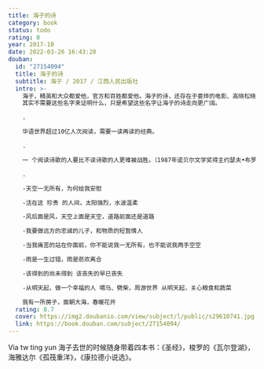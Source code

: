```yaml
---
title: 海子的诗
category: book
status: todo
rating: 0
year: 2017-10
date: 2022-03-26 16:43:28
douban:
  id: "27154094"
  title: 海子的诗
  subtitle: 海子 / 2017 / 江西人民出版社
  intro: >-
    海子，精英和大众都爱他，官方和百姓都爱他。海子的诗，还存在于娄烨的电影、高晓松晓说、周云蓬《九月》，俞敏洪演讲、撒贝宁和白岩松的朗诵、柴静采访、汪峰《流浪》。
    其实不需要这些名字来证明什么，只是希望这些名字让海子的诗走向更广阔。

    .

    华语世界超过10亿人次阅读，需要一读再读的经典。

    .

    一 个阅读诗歌的人要比不读诗歌的人更难被战胜。（1987年诺贝尔文学奖得主约瑟夫•布罗茨基）

    .

    -天空一无所有，为何给我安慰

    -活在这 珍贵 的人间，太阳强烈，水波温柔

    -风后面是风，天空上面是天空，道路前面还是道路

    -我要做远方的忠诚的儿子，和物质的短暂情人

    -当我痛苦的站在你面前，你不能说我一无所有，也不能说我两手空空

    -雨是一生过错，雨是悲欢离合

    -该得到的尚未得到 该丧失的早已丧失

    -从明天起，做一个幸福的人 喂马、劈柴，周游世界 从明天起，关心粮食和蔬菜

    我有一所房子，面朝大海，春暖花开
  rating: 8.7
  cover: https://img2.doubanio.com/view/subject/l/public/s29610741.jpg
  link: https://book.douban.com/subject/27154094/
---
```


Via tw ting yun 海子去世的时候随身带着四本书：《圣经》，梭罗的《瓦尔登湖》，海雅达尔《孤筏重洋》，《康拉德小说选》。
